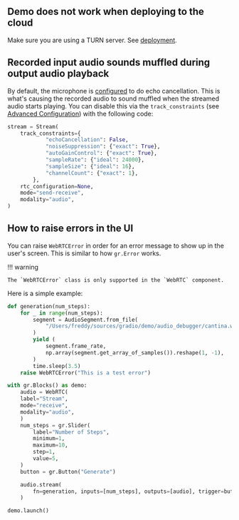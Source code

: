 ## Demo does not work when deploying to the cloud

Make sure you are using a TURN server. See [deployment](../deployment).

## Recorded input audio sounds muffled during output audio playback

By default, the microphone is [configured](https://github.com/freddyaboulton/gradio-webrtc/blob/903f1f70bd586f638ad3b5a3940c7a8ec70ad1f5/backend/gradio_webrtc/webrtc.py#L575) to do echo cancellation.
This is what's causing the recorded audio to sound muffled when the streamed audio starts playing.
You can disable this via the `track_constraints` (see [Advanced Configuration](../advanced-configuration)) with the following code:

```python
stream = Stream(
    track_constraints={
            "echoCancellation": False,
            "noiseSuppression": {"exact": True},
            "autoGainControl": {"exact": True},
            "sampleRate": {"ideal": 24000},
            "sampleSize": {"ideal": 16},
            "channelCount": {"exact": 1},
        },
    rtc_configuration=None,
    mode="send-receive",
    modality="audio",
)
```

## How to raise errors in the UI

You can raise `WebRTCError` in order for an error message to show up in the user's screen. This is similar to how `gr.Error` works.

!!! warning

    The `WebRTCError` class is only supported in the `WebRTC` component.

Here is a simple example:

```python
def generation(num_steps):
    for _ in range(num_steps):
        segment = AudioSegment.from_file(
            "/Users/freddy/sources/gradio/demo/audio_debugger/cantina.wav"
        )
        yield (
            segment.frame_rate,
            np.array(segment.get_array_of_samples()).reshape(1, -1),
        )
        time.sleep(3.5)
    raise WebRTCError("This is a test error")

with gr.Blocks() as demo:
    audio = WebRTC(
    label="Stream",
    mode="receive",
    modality="audio",
    )
    num_steps = gr.Slider(
        label="Number of Steps",
        minimum=1,
        maximum=10,
        step=1,
        value=5,
    )
    button = gr.Button("Generate")

    audio.stream(
        fn=generation, inputs=[num_steps], outputs=[audio], trigger=button.click
    )

demo.launch()
```